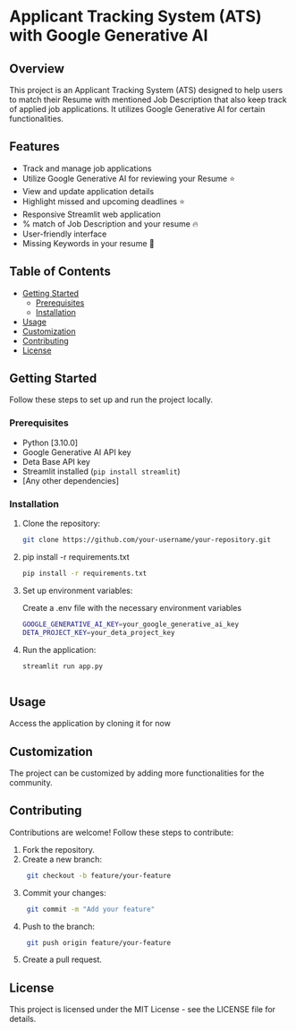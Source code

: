 # Applicant Tracking System (ATS) with Google Generative AI

## Overview

This project is an Applicant Tracking System (ATS) designed to help users to match their Resume with mentioned Job Description that also keep track of applied job applications. It utilizes Google Generative AI for certain functionalities.

## Features

- Track and manage job applications
- Utilize Google Generative AI for reviewing your Resume ⭐ 
- View and update application details
- Highlight missed and upcoming deadlines ⭐
- Responsive Streamlit web application
- % match of Job Description and your resume 🔥 
- User-friendly interface
- Missing Keywords in your resume 💯 

## Table of Contents

- [Getting Started](#getting-started)
  - [Prerequisites](#prerequisites)
  - [Installation](#installation)
- [Usage](#usage)
- [Customization](#customization)
- [Contributing](#contributing)
- [License](#license)

## Getting Started

Follow these steps to set up and run the project locally.

### Prerequisites

- Python [3.10.0]
- Google Generative AI API key
- Deta Base API key
- Streamlit installed (`pip install streamlit`)
- [Any other dependencies]

### Installation

1. Clone the repository:

   ```bash
   git clone https://github.com/your-username/your-repository.git

   
2. pip install -r requirements.txt

   ```bash
   pip install -r requirements.txt


3. Set up environment variables:

   Create a .env file with the necessary environment variables

    ```bash 
    GOOGLE_GENERATIVE_AI_KEY=your_google_generative_ai_key
    DETA_PROJECT_KEY=your_deta_project_key
    ```

4. Run the application:

   ```bash
   streamlit run app.py
   
   
   
## Usage
Access the application by cloning it for now

## Customization
The project can be customized by adding more functionalities for the community.

## Contributing
Contributions are welcome! Follow these steps to contribute:

1. Fork the repository.
2. Create a new branch:
   ```bash
    git checkout -b feature/your-feature
3. Commit your changes:
   ```bash
    git commit -m "Add your feature"
4. Push to the branch:
   ```bash
    git push origin feature/your-feature
5. Create a pull request.

## License
This project is licensed under the MIT License - see the LICENSE file for details.

  
